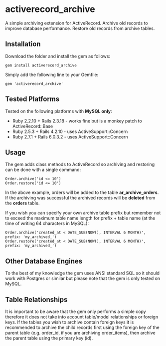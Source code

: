 # activerecord_archive
A simple archiving extension for ActiveRecord. Archive old records to improve database performance. Restore old records from archive tables.

## Installation
Download the folder and install the gem as follows:
```
gem install activerecord_archive
```
Simply add the following line to your Gemfile:
```
gem 'activerecord_archive'
```
## Tested Platforms
Tested on the following platforms with **MySQL only**:
* Ruby 2.2.10 + Rails 2.3.18 - works fine but is a monkey patch to ActiveRecord::Base
* Ruby 2.5.3 + Rails 4.2.10 - uses ActiveSupport::Concern
* Ruby 2.7.1 + Rails 6.0.3.2 - uses ActiveSupport::Concern
## Usage
The gem adds class methods to ActiveRecord so archiving and restoring can be done with a single command:
```
Order.archive('id <= 10')
Order.restore('id <= 10')
```
In the above example, orders will be added to the table **ar_archive_orders**. If the archiving was successful the archived records will be **deleted** from the **orders** table.

If you wish you can specify your own archive table prefix but remember not to exceed the maximum table name length for prefix + table name (at the time of writing 64 characters in MySQL):
```
Order.archive('created_at < DATE_SUB(NOW(), INTERVAL 6 MONTH)', prefix: 'my_archived_')
Order.restore('created_at < DATE_SUB(NOW(), INTERVAL 6 MONTH)', prefix: 'my_archived_')
```
## Other Database Engines
To the best of my knowledge the gem uses ANSI standard SQL so it should work with Postgres or similar but please note that the gem is only tested on MySQL.
## Table Relationships
It is important to be aware that the gem only performs a simple copy therefore it does not take into account table/model relationships or foreign keys. If the tables you wish to archive contain foreign keys it is recommended to archive the child records first using the foreign key of the parent table (e.g. order_id, if you are archiving order\_items), then archive the parent table using the primary key (id).


